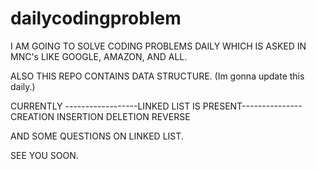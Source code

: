 # dailycodingproblem
 I AM GOING TO SOLVE CODING PROBLEMS DAILY WHICH IS ASKED IN MNC's LIKE GOOGLE, AMAZON, AND ALL.
 
ALSO THIS REPO CONTAINS DATA STRUCTURE.     (Im gonna update this daily.)

CURRENTLY 
------------------LINKED LIST IS PRESENT---------------
CREATION
INSERTION
DELETION
REVERSE

AND SOME QUESTIONS ON LINKED LIST.



SEE YOU SOON.
